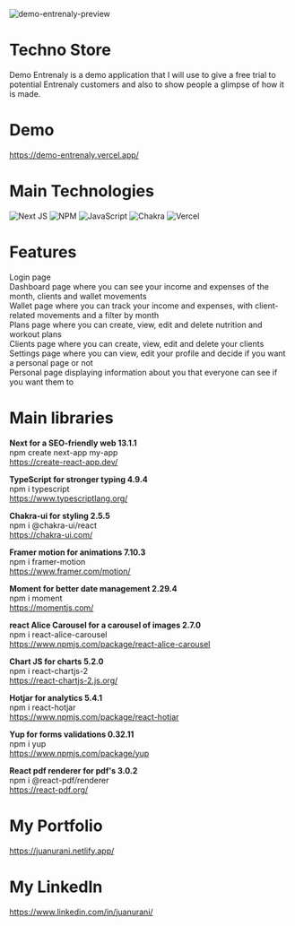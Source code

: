 ![demo-entrenaly-preview](https://user-images.githubusercontent.com/96846723/230764810-130a3b05-3423-4742-a5f4-8459cd8c80cf.png)

# Techno Store

Demo Entrenaly is a demo application that I will use to give a free trial to potential Entrenaly customers and also to show people a glimpse of how it is made.

# Demo

https://demo-entrenaly.vercel.app/<br>

# Main Technologies

![Next JS](https://img.shields.io/badge/Next-black?style=for-the-badge&logo=next.js&logoColor=white)
![NPM](https://img.shields.io/badge/NPM-%23CB3837.svg?style=for-the-badge&logo=npm&logoColor=white)
![JavaScript](https://img.shields.io/badge/javascript-%23323330.svg?style=for-the-badge&logo=javascript&logoColor=%23F7DF1E)
![Chakra](https://img.shields.io/badge/chakra-%234ED1C5.svg?style=for-the-badge&logo=chakraui&logoColor=white)
![Vercel](https://img.shields.io/badge/vercel-%23000000.svg?style=for-the-badge&logo=vercel&logoColor=white)

# Features

Login page<br>
Dashboard page where you can see your income and expenses of the month, clients and wallet movements<br>
Wallet page where you can track your income and expenses, with client-related movements and a filter by month<br>
Plans page where you can create, view, edit and delete nutrition and workout plans<br>
Clients page where you can create, view, edit and delete your clients<br>
Settings page where you can view, edit your profile and decide if you want a personal page or not<br>
Personal page displaying information about you that everyone can see if you want them to

# Main libraries

**Next for a SEO-friendly web 13.1.1**<br>
npm create next-app my-app<br>
https://create-react-app.dev/

**TypeScript for stronger typing 4.9.4**<br>
npm i typescript<br>
https://www.typescriptlang.org/

**Chakra-ui for styling 2.5.5**<br>
npm i @chakra-ui/react<br>
https://chakra-ui.com/

**Framer motion for animations 7.10.3**<br>
npm i framer-motion<br>
https://www.framer.com/motion/

**Moment for better date management 2.29.4**<br>
npm i moment<br>
https://momentjs.com/

**react Alice Carousel for a carousel of images 2.7.0**<br>
npm i react-alice-carousel<br>
https://www.npmjs.com/package/react-alice-carousel

**Chart JS for charts 5.2.0**<br>
npm i react-chartjs-2<br>
https://react-chartjs-2.js.org/

**Hotjar for analytics 5.4.1**<br>
npm i react-hotjar<br>
https://www.npmjs.com/package/react-hotjar

**Yup for forms validations 0.32.11**<br>
npm i yup<br>
https://www.npmjs.com/package/yup

**React pdf renderer for pdf's 3.0.2**<br>
npm i @react-pdf/renderer<br>
https://react-pdf.org/

# My Portfolio

https://juanurani.netlify.app/

# My LinkedIn

https://www.linkedin.com/in/juanurani/
